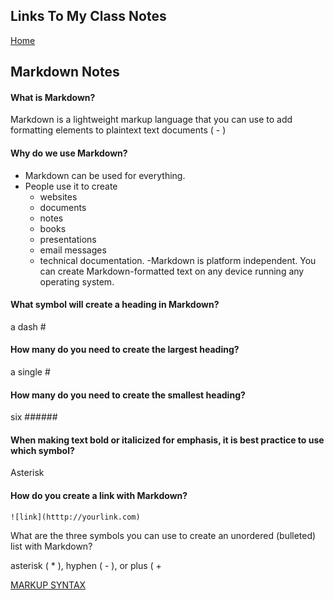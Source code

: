 ## Links To My Class Notes
[Home](https://edgarsvalkovskis.github.io/readme)

## Markdown Notes

#### What is Markdown?
Markdown is a lightweight markup language that you can use to add formatting elements to plaintext text documents
( - )

#### Why do we use Markdown?
- Markdown can be used for everything.
- People use it to create
     - websites
     - documents
     - notes
     - books
     - presentations
     - email messages
     - technical documentation.
-Markdown is platform independent. You can create Markdown-formatted text on any device running any operating system.

#### What symbol will create a heading in Markdown?

a dash #

#### How many do you need to create the largest heading?

a single #

#### How many do you need to create the smallest heading?

six ######

#### When making text bold or italicized for emphasis, it is best practice to use which symbol?

Asterisk 

#### How do you create a link with Markdown?

    ![link](htttp://yourlink.com)
    
What are the three symbols you can use to create an unordered (bulleted) list with Markdown?

asterisk ( * ), hyphen ( - ), or plus ( + 

[MARKUP SYNTAX](https://www.markdownguide.org/basic-syntax/)

